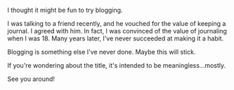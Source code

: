 <!--
.. title: Hello, World!
.. slug: hello-world
.. date: 2022-12-08 23:19:38 UTC-05:00
.. tags: 
.. category: 
.. link: 
.. description: 
.. type: text
-->

I thought it might be fun to try blogging.

I was talking to a friend recently, and he vouched for the value of keeping a journal. I agreed with him. In fact, I was convinced of the value of journaling when I was 18. Many years later, I've never succeeded at making it a habit.

Blogging is something else I've never done. Maybe this will stick.

If you're wondering about the title, it's intended to be meaningless...mostly.

See you around!
